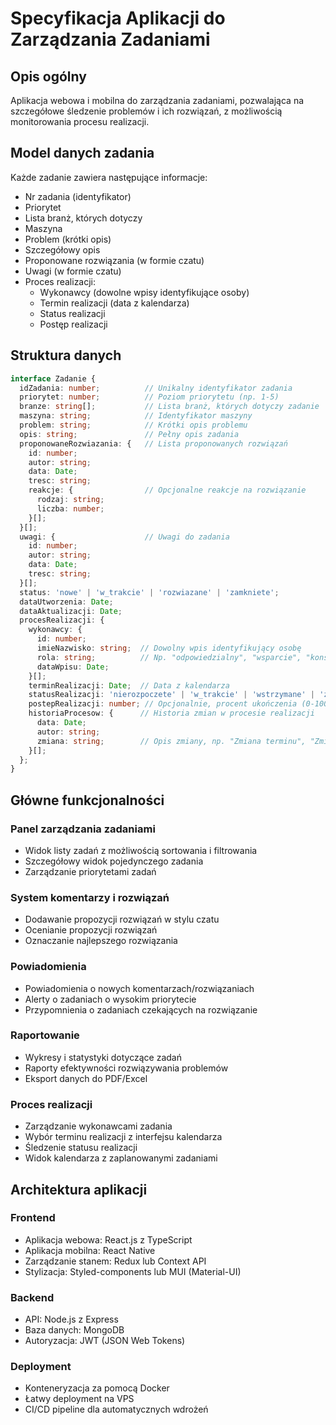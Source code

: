 # Specyfikacja Aplikacji do Zarządzania Zadaniami

## Opis ogólny
Aplikacja webowa i mobilna do zarządzania zadaniami, pozwalająca na szczegółowe śledzenie problemów i ich rozwiązań, z możliwością monitorowania procesu realizacji.

## Model danych zadania

Każde zadanie zawiera następujące informacje:
- Nr zadania (identyfikator)
- Priorytet
- Lista branż, których dotyczy
- Maszyna
- Problem (krótki opis)
- Szczegółowy opis
- Proponowane rozwiązania (w formie czatu)
- Uwagi (w formie czatu)
- Proces realizacji:
  - Wykonawcy (dowolne wpisy identyfikujące osoby)
  - Termin realizacji (data z kalendarza)
  - Status realizacji
  - Postęp realizacji

## Struktura danych

```typescript
interface Zadanie {
  idZadania: number;          // Unikalny identyfikator zadania
  priorytet: number;          // Poziom priorytetu (np. 1-5)
  branze: string[];           // Lista branż, których dotyczy zadanie
  maszyna: string;            // Identyfikator maszyny
  problem: string;            // Krótki opis problemu
  opis: string;               // Pełny opis zadania
  proponowaneRozwiazania: {   // Lista proponowanych rozwiązań
    id: number;
    autor: string;
    data: Date;
    tresc: string;
    reakcje: {                // Opcjonalne reakcje na rozwiązanie
      rodzaj: string;
      liczba: number;
    }[];
  }[];
  uwagi: {                    // Uwagi do zadania
    id: number;
    autor: string;
    data: Date;
    tresc: string;
  }[];
  status: 'nowe' | 'w_trakcie' | 'rozwiazane' | 'zamkniete';
  dataUtworzenia: Date;
  dataAktualizacji: Date;
  procesRealizacji: {
    wykonawcy: {
      id: number;
      imieNazwisko: string;  // Dowolny wpis identyfikujący osobę
      rola: string;          // Np. "odpowiedzialny", "wsparcie", "konsultant"
      dataWpisu: Date;
    }[];
    terminRealizacji: Date;  // Data z kalendarza
    statusRealizacji: 'nierozpoczete' | 'w_trakcie' | 'wstrzymane' | 'zakonczone';
    postepRealizacji: number; // Opcjonalnie, procent ukończenia (0-100)
    historiaProcesow: {      // Historia zmian w procesie realizacji
      data: Date;
      autor: string;
      zmiana: string;        // Opis zmiany, np. "Zmiana terminu", "Zmiana wykonawcy"
    }[];
  };
}
```

## Główne funkcjonalności

### Panel zarządzania zadaniami
- Widok listy zadań z możliwością sortowania i filtrowania
- Szczegółowy widok pojedynczego zadania
- Zarządzanie priorytetami zadań

### System komentarzy i rozwiązań
- Dodawanie propozycji rozwiązań w stylu czatu
- Ocenianie propozycji rozwiązań
- Oznaczanie najlepszego rozwiązania

### Powiadomienia
- Powiadomienia o nowych komentarzach/rozwiązaniach
- Alerty o zadaniach o wysokim priorytecie
- Przypomnienia o zadaniach czekających na rozwiązanie

### Raportowanie
- Wykresy i statystyki dotyczące zadań
- Raporty efektywności rozwiązywania problemów
- Eksport danych do PDF/Excel

### Proces realizacji
- Zarządzanie wykonawcami zadania
- Wybór terminu realizacji z interfejsu kalendarza
- Śledzenie statusu realizacji
- Widok kalendarza z zaplanowanymi zadaniami

## Architektura aplikacji

### Frontend
- Aplikacja webowa: React.js z TypeScript
- Aplikacja mobilna: React Native
- Zarządzanie stanem: Redux lub Context API
- Stylizacja: Styled-components lub MUI (Material-UI)

### Backend
- API: Node.js z Express
- Baza danych: MongoDB
- Autoryzacja: JWT (JSON Web Tokens)

### Deployment
- Konteneryzacja za pomocą Docker
- Łatwy deployment na VPS
- CI/CD pipeline dla automatycznych wdrożeń
